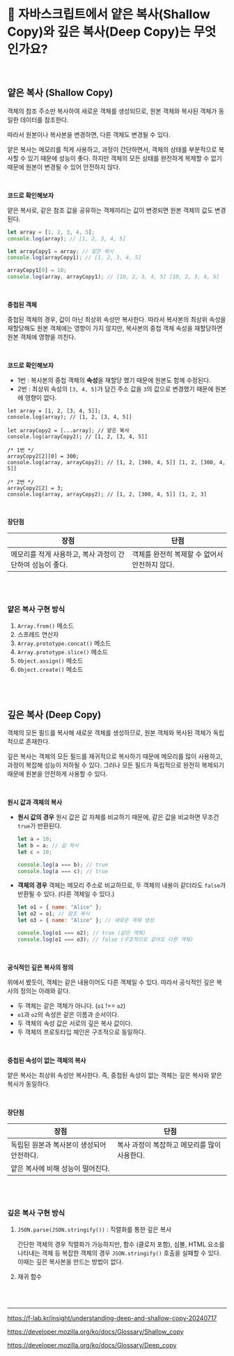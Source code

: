 # 🤔 자바스크립트에서 얕은 복사(Shallow Copy)와 깊은 복사(Deep Copy)는 무엇인가요?

<br />

## 얕은 복사 (Shallow Copy)

객체의 참조 주소만 복사하여 새로운 객체를 생성되므로, 원본 객체와 복사된 객체가 동일한 데이터를 참조한다.

따라서 원본이나 복사본을 변경하면, 다른 객체도 변경될 수 있다.

얕은 복사는 메모리를 적게 사용하고, 과정이 간단하면서, 객체의 상태를 부분적으로 복사할 수 있기 때문에 성능이 좋다. 하지만 객체의 모든 상태를 완전하게 복제할 수 없기 때문에 원본이 변경될 수 있어 안전하지 않다.

<br>

**코드로 확인해보자**

얕은 복사로, 같은 참조 값을 공유하는 객체끼리는 값이 변경되면 원본 객체의 값도 변경된다.

```jsx
let array = [1, 2, 3, 4, 5];
console.log(array); // [1, 2, 3, 4, 5]

let arrayCopy1 = array; // 얕은 복사
console.log(arrayCopy1); // [1, 2, 3, 4, 5]

arrayCopy1[0] = 10;
console.log(array, arrayCopy1); // [10, 2, 3, 4, 5] [10, 2, 3, 4, 5]
```

<br>

**중첩된 객체**

중첩된 객체의 경우, 값이 아닌 최상위 속성만 복사한다. 따라서 복사본의 최상위 속성을 재할당해도 원본 객체에는 영향이 가지 않지만, 복사본의 중첩 객체 속성을 재할당하면 원본 객체에 영향을 끼친다.

<br>

**코드로 확인해보자**

- 1번 : 복사본의 중첩 객체의 **속성**을 재할당 했기 때문에 원본도 함께 수정된다.
- 2번 : 최상위 속성의 `[3, 4, 5]`가 담긴 주소 값을 `3`의 값으로 변경했기 때문에 원본에 영향이 없다.

```
let array = [1, 2, [3, 4, 5]];
console.log(array); // [1, 2, [3, 4, 5]]

let arrayCopy2 = [...array]; // 얕은 복사
console.log(arrayCopy2); // [1, 2, [3, 4, 5]]

/* 1번 */
arrayCopy2[2][0] = 300;
console.log(array, arrayCopy2); // [1, 2, [300, 4, 5]] [1, 2, [300, 4, 5]]

/* 2번 */
arrayCopy2[2] = 3;
console.log(array, arrayCopy2); // [1, 2, [300, 4, 5]] [1, 2, 3]
```

<br>

**장단점**

| 장점                                                      | 단점                                          |
| --------------------------------------------------------- | --------------------------------------------- |
| 메모리를 적게 사용하고, 복사 과정이 간단하여 성능이 좋다. | 객체를 완전히 복제할 수 없어서 안전하지 않다. |

<br>
<br>

### 얕은 복사 구현 방식

1. `Array.from()` 메소드
2. 스프레드 연산자
3. `Array.prototype.concat()` 메소드
4. `Array.prototype.slice()` 메소드
5. `Object.assign()` 메소드
6. `Object.create()` 메소드

<br>
<br>

## 깊은 복사 (Deep Copy)

객체의 모든 필드를 복사해 새로운 객체를 생성하므로, 원본 객체와 복사된 객체가 독립적으로 존재한다.

깊은 복사는 객체의 모든 필드를 재귀적으로 복사하기 때문에 메모리를 많이 사용하고, 과정이 복잡해 성능이 저하될 수 있다. 그러나 모든 필드가 독립적으로 완전히 복제되기 때문에 원본을 안전하게 사용할 수 있다.

<br>

**원시 값과 객체의 복사**

- **원시 값의 경우**
  원시 값은 값 자체를 비교하기 때문에, 같은 값을 비교하면 무조건 `true`가 반환된다.

  ```jsx
  let a = 10;
  let b = a; // 값 복사
  let c = 10;

  console.log(a === b); // true
  console.log(a === c); // true
  ```

- **객체의 경우**
  객체는 메모리 주소로 비교하므로, 두 객체의 내용이 같더라도 `false`가 반환될 수 있다.
  (다른 객체일 수 있다.)

  ```jsx
  let o1 = { name: "Alice" };
  let o2 = o1; // 참조 복사
  let o3 = { name: "Alice" }; // 새로운 객체 생성

  console.log(o1 === o2); // true (같은 객체)
  console.log(o1 === o3); // false (구조적으로 같아도 다른 객체)
  ```

<br>

**공식적인 깊은 복사의 정의**

위에서 봤듯이, 객체는 같은 내용이어도 다른 객체일 수 있다. 따라서 공식적인 깊은 복사의 정의는 아래와 같다.

- 두 객체는 같은 객체가 아니다. (`o1` !== `o2`)
- `o1`과 `o2`의 속성은 같은 이름과 순서이다.
- 두 객체의 속성 값은 서로의 깊은 복사 값이다.
- 두 객체의 프로토타입 체인은 구조적으로 동일하다.

<br>

**중첩된 속성이 없는 객체의 복사**

얕은 복사는 최상위 속성만 복사한다. 즉, 중첩된 속성이 없는 객체는 깊은 복사와 얕은 복사가 동일하다.

<br>

**장단점**

| 장점                                      | 단점                                         |
| ----------------------------------------- | -------------------------------------------- |
| 독립된 원본과 복사본이 생성되어 안전하다. | 복사 과정이 복잡하고 메모리를 많이 사용한다. |
| 얕은 복사에 비해 성능이 떨어진다.         |

<br>
<br>

### 깊은 복사 구현 방식

1. `JSON.parse(JSON.stringify())` : 직렬화를 통한 깊은 복사

   간단한 객체의 경우 직렬화가 가능하지만, 함수 (클로저 포함), 심볼, HTML 요소를 나타내는 객체 등 복잡한 객체의 경우 `JSON.stringify()` 호출을 실패할 수 있다. 이때는 깊은 복사본을 만드는 방법이 없다.

2. 재귀 함수

<br>
<br>

---

https://f-lab.kr/insight/understanding-deep-and-shallow-copy-20240717

https://developer.mozilla.org/ko/docs/Glossary/Shallow_copy

https://developer.mozilla.org/ko/docs/Glossary/Deep_copy
